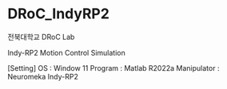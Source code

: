 # DRoC_IndyRP2
전북대학교 DRoC Lab

Indy-RP2 Motion Control Simulation

[Setting]
OS : Window 11
Program : Matlab R2022a
Manipulator : Neuromeka Indy-RP2 
